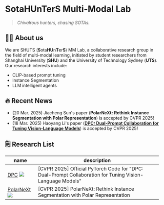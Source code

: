 # SotaHUnTerS Multi-Modal Lab

> _Chivalrous hunters, chasing SOTAs._

## 👨‍🎓 About us
We are SHUTS (**S**ota**HU**n**T**er**S**) MM Lab, a collaborative research group in the field of multi-modal learning, initiated by student researchers from Shanghai University (**SHU**) and the University of Technology Sydney (**UTS**). Our research interests include:

- CLIP-based prompt tuning
- Instance Segmentation
- LLM intelligent agents

## 🔥 Recent News
- (20 Mar. 2025) Jiacheng Sun's paper (**PolarNeXt: Rethink Instance Segmentation with Polar Representation**) is accepted by CVPR 2025!
- (18 Mar. 2025) Haoyang Li's paper ([**DPC: Dual-Prompt Collaboration for Tuning Vision-Language Models**](https://arxiv.org/abs/2503.13443)) is accepted by CVPR 2025!

## 🗒️ Research List

| name                                                         | description                                                  |
| ------------------------------------------------------------ | ------------------------------------------------------------ |
| [DPC](https://arxiv.org/abs/2503.13443) <a href='https://github.com/JREion/DPC'><img src='https://img.shields.io/github/stars/JREion/DPC?style=social' /></a> | [CVPR 2025] Official PyTorch Code for "DPC: Dual-Prompt Collaboration for Tuning Vision-Language Models" |
| [PolarNeXt](https://github.com/Sun15194/PolarNeXt) <a href='https://github.com/Sun15194/PolarNeXt'><img src='https://img.shields.io/github/stars/Sun15194/PolarNeXt?style=social' /></a> | [CVPR 2025] PolarNeXt: Rethink Instance Segmentation with Polar Representation |

